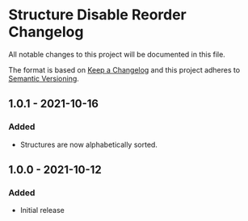 # Structure Disable Reorder Changelog

All notable changes to this project will be documented in this file.

The format is based on [Keep a Changelog](http://keepachangelog.com/) and this project adheres to [Semantic Versioning](http://semver.org/).

## 1.0.1 - 2021-10-16
### Added
-  Structures are now alphabetically sorted. 

## 1.0.0 - 2021-10-12
### Added
- Initial release
